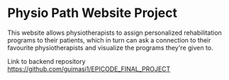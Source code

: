 <h1>Physio Path Website Project</h1>

<p>This website allows physiotherapists to assign personalized rehabilitation programs to their patients, which in turn can ask a connection to their favourite physiotherapists and visualize the programs they're given to.</p>

Link to backend repository
https://github.com/guimasi1/EPICODE_FINAL_PROJECT

